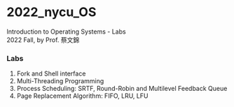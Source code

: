 # 2022_nycu_OS
Introduction to Operating Systems - Labs\
2022 Fall, by Prof. 蔡文錦

### Labs
1. Fork and Shell interface
2. Multi-Threading Programming
3. Process Scheduling: SRTF, Round-Robin and Multilevel Feedback Queue
4. Page Replacement Algorithm: FIFO, LRU, LFU
